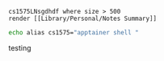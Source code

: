 ```query
cs1575LNsgdhdf where size > 500
render [[Library/Personal/Notes Summary]]
```

```bash
echo alias cs1575="apptainer shell "
```

testing
